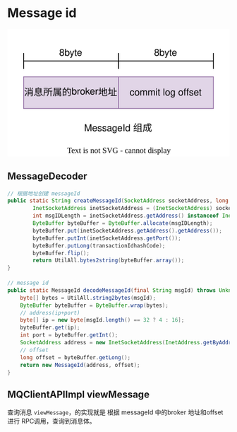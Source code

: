 # Message id


![./images/rocketmq-message-id.drawio.svg](./images/rocketmq-message-id.drawio.svg)

## MessageDecoder

```java
// 根据地址创建 messageId
public static String createMessageId(SocketAddress socketAddress, long transactionIdhashCode) {
        InetSocketAddress inetSocketAddress = (InetSocketAddress) socketAddress;
        int msgIDLength = inetSocketAddress.getAddress() instanceof Inet4Address ? 16 : 28;
        ByteBuffer byteBuffer = ByteBuffer.allocate(msgIDLength);
        byteBuffer.put(inetSocketAddress.getAddress().getAddress());
        byteBuffer.putInt(inetSocketAddress.getPort());
        byteBuffer.putLong(transactionIdhashCode);
        byteBuffer.flip();
        return UtilAll.bytes2string(byteBuffer.array());
}

// message id
public static MessageId decodeMessageId(final String msgId) throws UnknownHostException {
    byte[] bytes = UtilAll.string2bytes(msgId);
    ByteBuffer byteBuffer = ByteBuffer.wrap(bytes);
    // address(ip+port)
    byte[] ip = new byte[msgId.length() == 32 ? 4 : 16];
    byteBuffer.get(ip);
    int port = byteBuffer.getInt();
    SocketAddress address = new InetSocketAddress(InetAddress.getByAddress(ip), port);
    // offset
    long offset = byteBuffer.getLong();
    return new MessageId(address, offset);
}
```

## MQClientAPIImpl viewMessage

查询消息 `viewMessage`，的实现就是 根据 messageId 中的broker 地址和offset 进行 RPC调用，查询到消息体。

